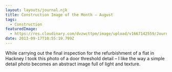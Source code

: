 ```yaml
---
layout: layouts/journal.njk
title: Construction Image of the Month – August
tags:
  - Construction
featuredImage:
  - https://res.cloudinary.com/dvzwcttpm/image/upload/v1667142559/Journals/cioth-201308_n9lzev.gif
date: 2013-09-17T10:55:19.799Z
---
```

While carrying out the final inspection for the refurbishment of a flat in Hackney I took this photo of a door threshold detail – I like the way a simple detail photo becomes an abstract image full of light and texture.